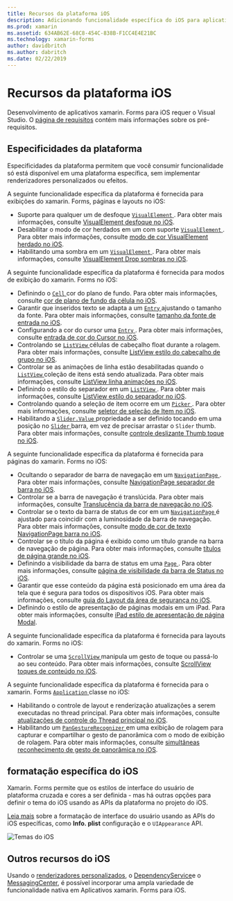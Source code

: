 ```yaml
---
title: Recursos da plataforma iOS
description: Adicionando funcionalidade específica do iOS para aplicativos xamarin. Forms.
ms.prod: xamarin
ms.assetid: 634AB62E-68C8-454C-838B-F1CC4E4E21BC
ms.technology: xamarin-forms
author: davidbritch
ms.author: dabritch
ms.date: 02/22/2019
---
```


# <a name="ios-platform-features"></a>Recursos da plataforma iOS

Desenvolvimento de aplicativos xamarin. Forms para iOS requer o Visual Studio. O [página de requisitos](~/get-started/requirements.md) contém mais informações sobre os pré-requisitos.

## <a name="platform-specifics"></a>Especificidades da plataforma

Especificidades da plataforma permitem que você consumir funcionalidade só está disponível em uma plataforma específica, sem implementar renderizadores personalizados ou efeitos.

A seguinte funcionalidade específica da plataforma é fornecida para exibições do xamarin. Forms, páginas e layouts no iOS:

- Suporte para qualquer um de desfoque [ `VisualElement` ](xref:Xamarin.Forms.VisualElement). Para obter mais informações, consulte [VisualElement desfoque no iOS](visualelement-blur.md).
- Desabilitar o modo de cor herdados em um com suporte [ `VisualElement` ](xref:Xamarin.Forms.VisualElement). Para obter mais informações, consulte [modo de cor VisualElement herdado no iOS](legacy-color-mode.md).
- Habilitando uma sombra em um [ `VisualElement` ](xref:Xamarin.Forms.VisualElement). Para obter mais informações, consulte [VisualElement Drop sombras no iOS](visualelement-drop-shadow.md).

A seguinte funcionalidade específica da plataforma é fornecida para modos de exibição do xamarin. Forms no iOS:

- Definindo o [ `Cell` ](xref:Xamarin.Forms.Cell) cor do plano de fundo. Para obter mais informações, consulte [cor de plano de fundo da célula no iOS](cell-background-color.md).
- Garantir que inseridos texto se adapta a um [ `Entry` ](xref:Xamarin.Forms.Entry) ajustando o tamanho da fonte. Para obter mais informações, consulte [tamanho da fonte de entrada no iOS](entry-font-size.md).
- Configurando a cor do cursor uma [ `Entry` ](xref:Xamarin.Forms.Entry). Para obter mais informações, consulte [entrada de cor do Cursor no iOS](entry-cursor-color.md).
- Controlando se [ `ListView` ](xref:Xamarin.Forms.ListView) células de cabeçalho float durante a rolagem. Para obter mais informações, consulte [ListView estilo do cabeçalho de grupo no iOS](listview-group-header-style.md).
- Controlar se as animações de linha estão desabilitadas quando o [ `ListView` ](xref:Xamarin.Forms.ListView) coleção de itens está sendo atualizada. Para obter mais informações, consulte [ListView linha animações no iOS](listview-row-animations.md).
- Definindo o estilo do separador em um [ `ListView` ](xref:Xamarin.Forms.ListView). Para obter mais informações, consulte [ListView estilo do separador no iOS](listview-separator-style.md).
- Controlando quando a seleção de item ocorre em um [ `Picker` ](xref:Xamarin.Forms.Picker). Para obter mais informações, consulte [seletor de seleção de Item no iOS](picker-selection.md).
- Habilitando a [ `Slider.Value` ](xref:Xamarin.Forms.Slider.Value) propriedade a ser definido tocando em uma posição no [ `Slider` ](xref:Xamarin.Forms.Slider) barra, em vez de precisar arrastar o `Slider` thumb. Para obter mais informações, consulte [controle deslizante Thumb toque no iOS](slider-thumb.md).

A seguinte funcionalidade específica da plataforma é fornecida para páginas do xamarin. Forms no iOS:

- Ocultando o separador de barra de navegação em um [ `NavigationPage` ](xref:Xamarin.Forms.NavigationPage). Para obter mais informações, consulte [NavigationPage separador de barra no iOS](navigation-bar-separator.md).
- Controlar se a barra de navegação é translúcida. Para obter mais informações, consulte [Translucência da barra de navegação no iOS](navigation-bar-translucent.md).
- Controlar se o texto da barra de status de cor em um [ `NavigationPage` ](xref:Xamarin.Forms.NavigationPage) é ajustado para coincidir com a luminosidade da barra de navegação. Para obter mais informações, consulte [modo de cor de texto NavigationPage barra no iOS](status-bar-text-color.md).
- Controlar se o título da página é exibido como um título grande na barra de navegação de página. Para obter mais informações, consulte [títulos de página grande no iOS](page-large-title.md).
- Definindo a visibilidade da barra de status em uma [ `Page` ](xref:Xamarin.Forms.Page). Para obter mais informações, consulte [página de visibilidade da barra de Status no iOS](page-status-bar-visibility.md).
- Garantir que esse conteúdo da página está posicionado em uma área da tela que é segura para todos os dispositivos iOS. Para obter mais informações, consulte [guia do Layout da área de segurança no iOS](page-safe-area-layout.md).
- Definindo o estilo de apresentação de páginas modais em um iPad. Para obter mais informações, consulte [iPad estilo de apresentação de página Modal](ipad-page-presentation-style.md).

A seguinte funcionalidade específica da plataforma é fornecida para layouts do xamarin. Forms no iOS:

- Controlar se uma [ `ScrollView` ](xref:Xamarin.Forms.ScrollView) manipula um gesto de toque ou passá-lo ao seu conteúdo. Para obter mais informações, consulte [ScrollView toques de conteúdo no iOS](scrollview-content-touches.md).

A seguinte funcionalidade específica da plataforma é fornecida para o xamarin. Forms [ `Application` ](xref:Xamarin.Forms.Application) classe no iOS:

- Habilitando o controle de layout e renderização atualizações a serem executadas no thread principal. Para obter mais informações, consulte [atualizações de controle do Thread principal no iOS](main-thread-updates-ui.md).
- Habilitando um [ `PanGestureRecognizer` ](xref:Xamarin.Forms.PanGestureRecognizer) em uma exibição de rolagem para capturar e compartilhar o gesto de panorâmica com o modo de exibição de rolagem. Para obter mais informações, consulte [simultâneas reconhecimento de gesto de panorâmica no iOS](application-pan-gesture.md).

## <a name="ios-specific-formatting"></a>formatação específica do iOS

Xamarin. Forms permite que os estilos de interface do usuário de plataforma cruzada e cores a ser definida - mas há outras opções para definir o tema do iOS usando as APIs da plataforma no projeto do iOS.

[Leia mais](formatting.md) sobre a formatação de interface do usuário usando as APIs do iOS específicas, como **Info. plist** configuração e o `UIAppearance` API.

![](images/status-white-sml.png "Temas do iOS")

## <a name="other-ios-features"></a>Outros recursos do iOS

Usando o [renderizadores personalizados](~/xamarin-forms/app-fundamentals/custom-renderer/index.md), o [DependencyService](~/xamarin-forms/app-fundamentals/dependency-service/index.md)e o [MessagingCenter](~/xamarin-forms/app-fundamentals/messaging-center.md), é possível incorporar uma ampla variedade de funcionalidade nativa em Aplicativos xamarin. Forms para iOS.
